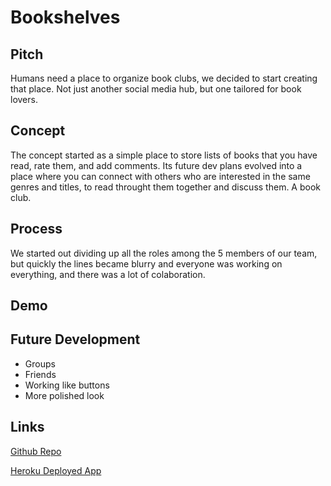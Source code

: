 # Bookshelves

## Pitch
Humans need a place to organize book clubs, we decided to start creating that place. Not just another social media hub, but one tailored for book lovers.

## Concept
The concept started as a simple place to store lists of books that you have read, rate them, and add comments.
Its future dev plans evolved into a place where you can connect with others who are interested in the same genres and titles, to read throught them together and discuss them. A book club.

## Process
We started out dividing up all the roles among the 5 members of our team, but quickly the lines became blurry and everyone was working on everything, and there was a lot of colaboration.

## Demo

## Future Development
- Groups
- Friends
- Working like buttons
- More polished look

## Links

[Github Repo](https://github.com/ToMakPo/UWCB-Project-2)

[Heroku Deployed App](https://postnet-project-2.herokuapp.com/)

